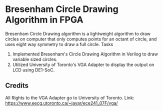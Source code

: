 # Bresenham Circle Drawing Algorithm in FPGA
Bresenham Circle Drawing algorithm is a lightweight algorithm to draw circles on computer that only computes points for an octant of circle, and uses eight way symmetry to draw a full circle.
Tasks
1. Implemented Bresenham's Circle Drawing Algorithm in Verilog to draw variable sized circles.
2. Utilized University of Toronto's VGA Adapter to display the output on LCD using DE1-SoC.
## Credits
All Rights to the VGA Adapter go to University of Toronto.
Link: https://www.eecg.utoronto.ca/~jayar/ece241_07F/vga/
